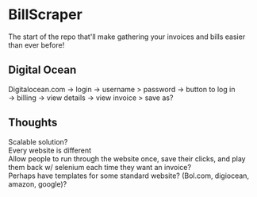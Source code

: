 # BillScraper

The start of the repo that'll make gathering your invoices and bills easier than ever before! 

## Digital Ocean

Digitalocean.com -> login -> username > password -> button to log in  
-> billing -> view details -> view invoice > save as?  

## Thoughts  

Scalable solution?  
Every website is different  
Allow people to run through the website once, save their clicks, and play them back w/ selenium each time they want an invoice?  
Perhaps have templates for some standard website? (Bol.com, digiocean, amazon, google)? 
